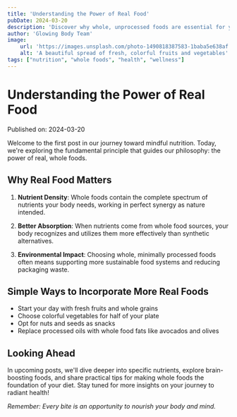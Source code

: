 ```yaml
---
title: 'Understanding the Power of Real Food'
pubDate: 2024-03-20
description: 'Discover why whole, unprocessed foods are essential for your body and mind.'
author: 'Glowing Body Team'
image:
    url: 'https://images.unsplash.com/photo-1490818387583-1baba5e638af'
    alt: 'A beautiful spread of fresh, colorful fruits and vegetables'
tags: ["nutrition", "whole foods", "health", "wellness"]
---
```

# Understanding the Power of Real Food

Published on: 2024-03-20

Welcome to the first post in our journey toward mindful nutrition. Today, we're exploring the fundamental principle that guides our philosophy: the power of real, whole foods.

## Why Real Food Matters

1. **Nutrient Density**: Whole foods contain the complete spectrum of nutrients your body needs, working in perfect synergy as nature intended.

2. **Better Absorption**: When nutrients come from whole food sources, your body recognizes and utilizes them more effectively than synthetic alternatives.

3. **Environmental Impact**: Choosing whole, minimally processed foods often means supporting more sustainable food systems and reducing packaging waste.

## Simple Ways to Incorporate More Real Foods

- Start your day with fresh fruits and whole grains
- Choose colorful vegetables for half of your plate
- Opt for nuts and seeds as snacks
- Replace processed oils with whole food fats like avocados and olives

## Looking Ahead

In upcoming posts, we'll dive deeper into specific nutrients, explore brain-boosting foods, and share practical tips for making whole foods the foundation of your diet. Stay tuned for more insights on your journey to radiant health!

_Remember: Every bite is an opportunity to nourish your body and mind._